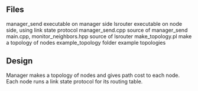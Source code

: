 Files
---------
manager_send                     executable on manager side
lsrouter                         executable on node side, using link state protocol
manager_send.cpp                 source of manager_send
main.cpp, monitor_neighbors.hpp  source of lsrouter
make_topology.pl                 make a topology of nodes
example_topology folder          example topologies

Design
-------
Manager makes a topology of nodes and gives path cost to each node. Each node runs a link state protocol for its routing table.

